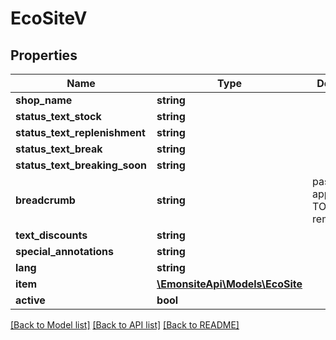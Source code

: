 # EcoSiteV

## Properties
Name | Type | Description | Notes
------------ | ------------- | ------------- | -------------
**shop_name** | **string** |  | [optional] 
**status_text_stock** | **string** |  | [optional] 
**status_text_replenishment** | **string** |  | [optional] 
**status_text_break** | **string** |  | [optional] 
**status_text_breaking_soon** | **string** |  | [optional] 
**breadcrumb** | **string** | pas utilisé apparemment TODO remove | [optional] 
**text_discounts** | **string** |  | [optional] 
**special_annotations** | **string** |  | [optional] 
**lang** | **string** |  | [optional] 
**item** | [**\EmonsiteApi\Models\EcoSite**](EcoSite.md) |  | [optional] 
**active** | **bool** |  | [optional] 

[[Back to Model list]](../../README.md#documentation-for-models) [[Back to API list]](../../README.md#documentation-for-api-endpoints) [[Back to README]](../../README.md)

